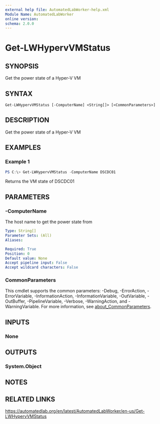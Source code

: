 ```yaml
---
external help file: AutomatedLabWorker-help.xml
Module Name: AutomatedLabWorker
online version:
schema: 2.0.0
---
```


# Get-LWHypervVMStatus

## SYNOPSIS
Get the power state of a Hyper-V VM

## SYNTAX

```
Get-LWHypervVMStatus [-ComputerName] <String[]> [<CommonParameters>]
```

## DESCRIPTION
Get the power state of a Hyper-V VM

## EXAMPLES

### Example 1
```powershell
PS C:\> Get-LWHypervVMStatus -ComputerName DSCDC01
```

Returns the VM state of DSCDC01

## PARAMETERS

### -ComputerName
The host name to get the power state from

```yaml
Type: String[]
Parameter Sets: (All)
Aliases:

Required: True
Position: 0
Default value: None
Accept pipeline input: False
Accept wildcard characters: False
```

### CommonParameters
This cmdlet supports the common parameters: -Debug, -ErrorAction, -ErrorVariable, -InformationAction, -InformationVariable, -OutVariable, -OutBuffer, -PipelineVariable, -Verbose, -WarningAction, and -WarningVariable. For more information, see [about_CommonParameters](http://go.microsoft.com/fwlink/?LinkID=113216).

## INPUTS

### None
## OUTPUTS

### System.Object
## NOTES

## RELATED LINKS
https://automatedlab.org/en/latest/AutomatedLabWorker/en-us/Get-LWHypervVMStatus
